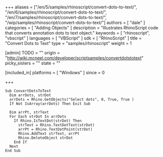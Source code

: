 +++
aliases = ["/en/5/samples/rhinoscript/convert-dots-to-text/", "/en/6/samples/rhinoscript/convert-dots-to-text/", "/en/7/samples/rhinoscript/convert-dots-to-text/", "/wip/samples/rhinoscript/convert-dots-to-text/"]
authors = [ "dale" ]
categories = [ "Adding Objects" ]
description = "Illustrates RhinoScript code that converts annotation dots to text object."
keywords = [ "rhinoscript", "vbscript" ]
languages = [ "VBScript" ]
sdk = [ "RhinoScript" ]
title = "Convert Dots to Text"
type = "samples/rhinoscript"
weight = 1

[admin]
TODO = ""
origin = "http://wiki.mcneel.com/developer/scriptsamples/convertdotstotext"
picky_sisters = ""
state = ""

[included_in]
platforms = [ "Windows" ]
since = 0

+++

```vbnet
Sub ConvertDotsToText
  Dim arrDots, strDot
  arrDots = Rhino.GetObjects("Select dots", 0, True, True )
  If Not IsArray(arrDots) Then Exit Sub

  Dim arrPt, strText
  For Each strDot In arrDots
    If Rhino.IsTextDot(strDot) Then
      strText = Rhino.TextDotText(strDot)
      arrPt = Rhino.TextDotPoint(strDot)
      Rhino.AddText strText, arrPt
      Rhino.DeleteObject strDot
    End If
  Next
End Sub
```
